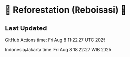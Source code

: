 
# 🌳 Reforestation (Reboisasi) 🌲

## Last Updated

GitHub Actions time: Fri Aug  8 11:22:27 UTC 2025

Indonesia/Jakarta time: Fri Aug  8 18:22:27 WIB 2025
